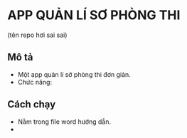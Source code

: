 # APP QUẢN LÍ SƠ PHÒNG THI
(tên repo hơi sai sai)

## Mô tả
- Một app quản lí sở phòng thi đơn giản.
- Chức năng:

## Cách chạy
- Nằm trong file word hướng dẫn.
- 
